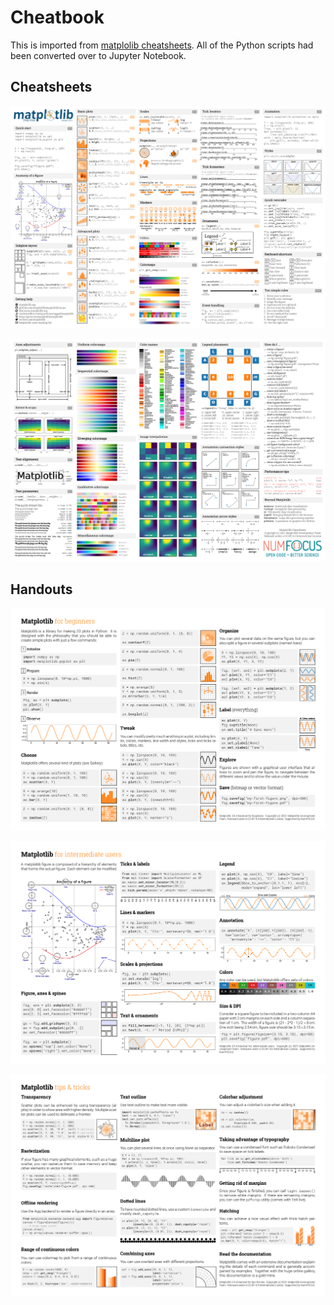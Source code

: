 # Cheatbook

This is imported from [matplolib cheatsheets](https://github.com/matplotlib/cheatsheets). All of the Python scripts had been converted over to Jupyter Notebook.

## Cheatsheets

![](https://raw.githubusercontent.com/matplotlib/cheatsheets/master/cheatsheets-1.png)

![](https://raw.githubusercontent.com/matplotlib/cheatsheets/master/cheatsheets-2.png)

## Handouts

![](https://raw.githubusercontent.com/matplotlib/cheatsheets/master/handout-beginner.png)

![](https://raw.githubusercontent.com/matplotlib/cheatsheets/master/handout-intermediate.png)

![](https://raw.githubusercontent.com/matplotlib/cheatsheets/master/handout-tips.png)

